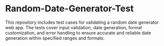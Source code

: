 # Random-Date-Generator-Test
This repository includes test cases for validating a random date generator web app. The tests cover input validation, date generation, format customization, and error handling to ensure accurate and reliable date generation within specified ranges and formats.

